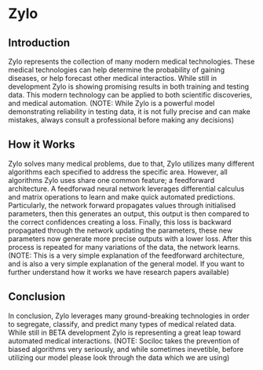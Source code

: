 # Zylo

## Introduction
Zylo represents the collection of many modern medical technologies. These medical technologies can help determine the probability of gaining diseases, or help forecast other medical interactios. While still in development Zylo is showing promising results in both training and testing data. This modern technology can be applied to both scientific discoveries, and medical automation. (NOTE: While Zylo is a powerful model demonstrating reliability in testing data, it is not fully precise and can make mistakes, always consult a professional before making any decisions)

## How it Works
Zylo solves many medical problems, due to that, Zylo utilizes many different algorithms each specified to address the specific area. However, all algorithms Zylo uses share one common feature; a feedforward architecture. A feedforwad neural network leverages differential calculus and matrix operations to learn and make quick automated predictions. Particularly, the network forward propagates values through initialised parameters, then this generates an output, this output is then compared to the correct confidences creating a loss. Finally, this loss is backward propagated through the network updating the parameters, these new parameters now generate more precise outputs with a lower loss. After this process is repeated for many variations of the data, the network learns. (NOTE: This is a very simple explanation of the feedforward architecture, and is also a very simple explanation of the general model. If you want to further understand how it works we have research papers available)


## Conclusion
In conclusion, Zylo leverages many ground-breaking technologies in order to segregate, classify, and predict many types of medical related data. While still in BETA development Zylo is representing a great leap toward automated medical interactions. (NOTE: Sociloc takes the prevention of biased algorithms very seriously, and while sometimes inevetible, before utilizing our model please look through the data which we are using)




